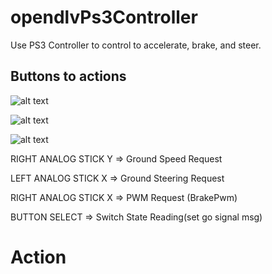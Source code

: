 # opendlvPs3Controller

Use PS3 Controller to control to accelerate, brake, and steer.

## Buttons to actions

![alt text](http://wiki.ros.org/ps3joy?action=AttachFile&do=get&target=ps3_buttons.jpg "Logo Title Text 1")

![alt text](http://wiki.ros.org/ps3joy?action=AttachFile&do=get&target=ps3_buttons_front.jpg "Logo Title Text 1")

![alt text](http://wiki.ros.org/ps3joy?action=AttachFile&do=get&target=ps3_axes.jpg "Logo Title Text 1")

RIGHT ANALOG STICK Y => Ground Speed Request

LEFT ANALOG STICK X  => Ground Steering Request

RIGHT ANALOG STICK X => PWM Request (BrakePwm)

BUTTON SELECT        => Switch State Reading(set go signal msg)

# Action

